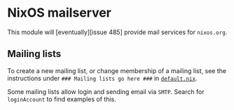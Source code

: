 # NixOS mailserver

This module will [eventually][issue 485] provide mail services for `nixos.org`.

## Mailing lists

To create a new mailing list, or change membership of a mailing list, see the
instructions under `### Mailing lists go here ###` in
[`default.nix`](./default.nix).

Some mailing lists allow login and sending email via `SMTP`. Search for
`loginAccount` to find examples of this.
